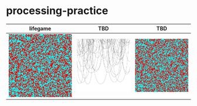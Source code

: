 # processing-practice

| lifegame | TBD | TBD |
----|---- |---- 
| ![lifegame](https://raw.githubusercontent.com/cygkichi/processing-practice/lifegame/lifegame/lifegame.gif) | ![catenary](https://raw.githubusercontent.com/cygkichi/processing-practice/catenary/catenary/catenary.gif) | ![lifegame](https://raw.githubusercontent.com/cygkichi/processing-practice/lifegame/lifegame/lifegame.gif) |

